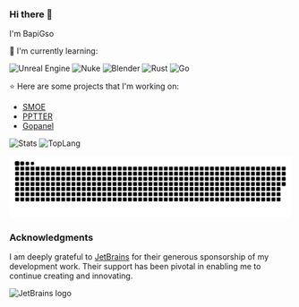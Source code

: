 ### Hi there 👋

I'm BapiGso

:page_with_curl: I'm currently learning:

![Unreal Engine](https://img.shields.io/badge/UE5-%230E1128.svg?style=for-the-badge&logo=unrealengine)
![Nuke](https://img.shields.io/badge/Nuke-%230E1128.svg?style=for-the-badge&logo=nuke)
![Blender](https://img.shields.io/badge/Blender-%23CCC.svg?style=for-the-badge&logo=blender)
![Rust](https://img.shields.io/badge/rust-%23CCC.svg?style=for-the-badge&logo=rust&logoColor=black)
![Go](https://img.shields.io/badge/go-%2300ADD8.svg?style=for-the-badge&logo=go&logoColor=white)

:star: Here are some projects that I'm working on:
- [SMOE](https://smoe.cc/)
- [PPTTER](https://pptter.onrender.com/)
- [Gopanel](https://[2600:1900:4031:c5::]:8443/admin/monitor)

<img src="https://bad-apple-github-readme.vercel.app/api?show_bg=1&username=BapiGso" alt="Stats">

<img height="195px" src="https://bad-apple-github-readme.vercel.app/api/top-langs/?show_bg=1&username=BapiGso&layout=compact&card_width=295" alt="TopLang">

[//]: # (![]&#40;https://bad-apple-github-readme.vercel.app/api?show_bg=1&username=BapiGso&#41;)
[//]: # (![]&#40;https://bad-apple-github-readme.vercel.app/api/top-langs/?show_bg=1&username=BapiGso&layout=compact&card_width=445&#41;)


[//]: # (<img src="https://raw.githubusercontent.com/BapiGso/BapiGso/output/github-contribution-grid-snake.svg" style="width: 495px;" alt="snake">)

![light](https://raw.githubusercontent.com/BapiGso/BapiGso/output/github-contribution-grid-snake.svg)

### Acknowledgments
I am deeply grateful to [JetBrains](https://www.jetbrains.com/) for their generous sponsorship of my development work. Their support has been pivotal in enabling me to continue creating and innovating.

![JetBrains logo](https://resources.jetbrains.com/storage/products/company/brand/logos/jetbrains.svg)
